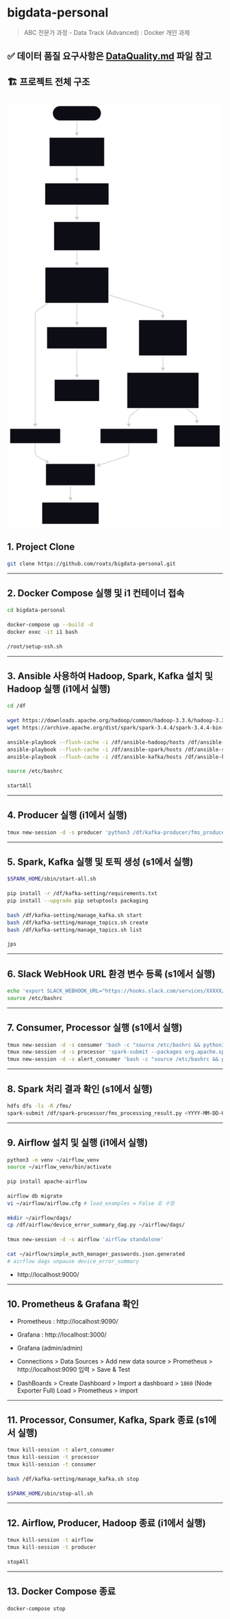 # bigdata-personal
> ABC 전문가 과정 - Data Track (Advanced) : Docker 개인 과제

## ✅ 데이터 품질 요구사항은 [DataQuality.md](./DataQuality.md) 파일 참고

## 🏗️ 프로젝트 전체 구조
![🛠️ FMS Architecture](./fms-diagram.svg)
---

## 1. Project Clone
```bash
git clone https://github.com/roats/bigdata-personal.git
```
---

## 2. Docker Compose 실행 및 i1 컨테이너 접속
```bash
cd bigdata-personal

docker-compose up --build -d
docker exec -it i1 bash

/root/setup-ssh.sh
```
---

## 3. Ansible 사용하여 Hadoop, Spark, Kafka 설치 및 Hadoop 실행 (i1에서 실행)
```bash
cd /df

wget https://downloads.apache.org/hadoop/common/hadoop-3.3.6/hadoop-3.3.6.tar.gz
wget https://archive.apache.org/dist/spark/spark-3.4.4/spark-3.4.4-bin-hadoop3.tgz

ansible-playbook --flush-cache -i /df/ansible-hadoop/hosts /df/ansible-hadoop/hadoop_install.yml
ansible-playbook --flush-cache -i /df/ansible-spark/hosts /df/ansible-spark/spark_install.yml -e ansible_python_interpreter=/usr/bin/python3.12
ansible-playbook --flush-cache -i /df/ansible-kafka/hosts /df/ansible-kafka/kafka_install.yml -e ansible_python_interpreter=/usr/bin/python3.12

source /etc/bashrc

startAll
```
---

## 4. Producer 실행 (i1에서 실행)
```bash
tmux new-session -d -s producer 'python3 /df/kafka-producer/fms_producer.py'
```
---

## 5. Spark, Kafka 실행 및 토픽 생성 (s1에서 실행)
```bash
$SPARK_HOME/sbin/start-all.sh

pip install -r /df/kafka-setting/requirements.txt
pip install --upgrade pip setuptools packaging

bash /df/kafka-setting/manage_kafka.sh start
bash /df/kafka-setting/manage_topics.sh create
bash /df/kafka-setting/manage_topics.sh list

jps
```
---

## 6. Slack WebHook URL 환경 변수 등록 (s1에서 실행)
```bash
echo 'export SLACK_WEBHOOK_URL="https://hooks.slack.com/services/XXXXX/XXXXX/XXXXXXXXXX"' >> /etc/bashrc
source /etc/bashrc
```
---

## 7. Consumer, Processor 실행 (s1에서 실행)
```bash
tmux new-session -d -s consumer 'bash -c "source /etc/bashrc && python3 /df/kafka-consumer/fms_consumer.py"'
tmux new-session -d -s processor 'spark-submit --packages org.apache.spark:spark-sql-kafka-0-10_2.12:3.4.4 /df/spark-processor/fms_processor.py'
tmux new-session -d -s alert_consumer 'bash -c "source /etc/bashrc && python3 /df/kafka-consumer/fms_alert_consumer.py"'
```
---

## 8. Spark 처리 결과 확인 (s1에서 실행)
```bash
hdfs dfs -ls -R /fms/
spark-submit /df/spark-processor/fms_processing_result.py <YYYY-MM-DD-HH>
```
---

## 9. Airflow 설치 및 실행 (i1에서 실행)
```bash
python3 -m venv ~/airflow_venv
source ~/airflow_venv/bin/activate

pip install apache-airflow

airflow db migrate
vi ~/airflow/airflow.cfg # load_examples = False 로 수정

mkdir ~/airflow/dags/
cp /df/airflow/device_error_summary_dag.py ~/airflow/dags/

tmux new-session -d -s airflow 'airflow standalone'

cat ~/airflow/simple_auth_manager_passwords.json.generated
# airflow dags unpause device_error_summary
```
- http://localhost:9000/
---

## 10. Prometheus & Grafana 확인
- Prometheus : http://localhost:9090/
- Grafana : http://localhost:3000/

- Grafana (admin/admin)
- Connections > Data Sources > Add new data source > Prometheus > http://localhost:9090 입력 > Save & Test
- DashBoards > Create Dashboard > Import a dashboard > `1860` (Node Exporter Full) Load > Prometheus > import
---

## 11. Processor, Consumer, Kafka, Spark 종료 (s1에서 실행)
```bash
tmux kill-session -t alert_consumer
tmux kill-session -t processor
tmux kill-session -t consumer

bash /df/kafka-setting/manage_kafka.sh stop

$SPARK_HOME/sbin/stop-all.sh
```
---

## 12. Airflow, Producer, Hadoop 종료 (i1에서 실행)
```bash
tmux kill-session -t airflow
tmux kill-session -t producer

stopAll
```
---

## 13. Docker Compose 종료
```bash
docker-compose stop
```
